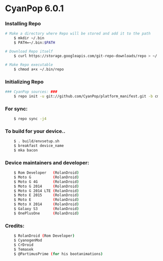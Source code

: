 CyanPop 6.0.1
====================================

### Installing Repo ###
```bash
# Make a directory where Repo will be stored and add it to the path
    $ mkdir ~/.bin
    $ PATH=~/.bin:$PATH

# Download Repo itself
    $ curl https://storage.googleapis.com/git-repo-downloads/repo > ~/.bin/repo

# Make Repo executable
    $ chmod a+x ~/.bin/repo
```

### Initializing Repo ###
```bash
### CyanPop sources: ###
    $ repo init -u git://github.com/CyanPop/platform_manifest.git -b cm-13.0
```
### For sync: ###
```bash
    $ repo sync -j4
```
### To build for your device.. ###
```bash
    $ . build/envsetup.sh
    $ breakfast device_name
    $ mka bacon 
```

### Device maintainers and developer: ###
```bash
    $ Rom Developer   (RolanDroid)
    $ Moto G          (RolanDroid)
    $ Moto G 4G       (RolanDroid)
    $ Moto G 2014     (RolanDroid) 
    $ Moto G 2014 LTE (RolanDroid)
    $ Moto E 2015     (RolanDroid)
    $ Moto E          (RolanDroid)
    $ Moto X 2014     (RolanDroid)
    $ Galaxy S3       (RolanDroid)
    $ OnePlusOne      (RolanDroid)
```

### Credits: ###
```bash
    $ RolanDroid (Rom Developer)
    $ CyanogenMod
    $ CrDroid
    $ Temasek
    $ @PartimusPrime (for his bootanimations)
```




